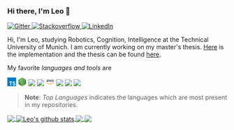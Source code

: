 ### Hi there, I'm Leo 👋

<a href="https://gitter.im/HaaLeo">
    <img src="https://cdn03.gitter.im/_s/6cca2f355/images/favicon-read.ico" alt="Gitter" width="21"/>
</a>
<a href="https://stackoverflow.com/users/6925187/haaleo?tab=profile">
    <img src="https://cdn.sstatic.net/Sites/stackoverflow/Img/favicon.ico?v=ec617d715196" alt="Stackoverflow" width="21"/>
</a>
<a href="https://www.linkedin.com/in/leohanisch/">
    <img src="https://static-exp1.licdn.com/sc/h/al2o9zrvru7aqj8e1x2rzsrca" alt="LinkedIn" width="21"/>
</a>


Hi, I'm Leo, studying Robotics, Cognition, Intelligence at the Technical University of Munich.
I am currently working on my master's thesis. [Here](https://github.com/HaaLeo/vague-requirements-scripts) is the implementation and the thesis can be found [here](https://github.com/HaaLeo/vague-requirements-thesis).

My favorite _languages and tools_ are

<code><img height="20" src="https://raw.githubusercontent.com/github/explore/master/topics/typescript/typescript.png"></code>
<code><img height="20" src="https://raw.githubusercontent.com/github/explore/master/topics/nodejs/nodejs.png"></code>
<code><img height="20" src="https://code.visualstudio.com/favicon.ico"></code>
<code><img height="20" src="https://www.docker.com/sites/default/files/d8/Docker-R-Logo-08-2018-Monochomatic-RGB_Moby-x1.png"></code>
<code><img height="20" src="https://raw.githubusercontent.com/github/explore/master/topics/aws/aws.png"></code>
<code><img height="20" src="https://www.python.org/static/apple-touch-icon-precomposed.png"></code>
<code><img height="20" src="https://redis.io/images/favicon.png"></code>
<code><img height="20" src="https://www.influxdata.com/wp-content/uploads/Favicon-blue-200x200.png"></code>

>**Note**: _Top Languages_ indicates the languages which are most present in my repositories.

<a href="https://github.com/HaaLeo">
  <img align="center" src="https://github-readme-stats.vercel.app/api/top-langs/?username=HaaLeo&&count_private=true&theme=radical&hide=C%23,Visual%20Basic" />
</a>
<a href="https://github.com/HaaLeo">
  <img align="center" src="https://github-readme-stats.vercel.app/api?username=HaaLeo&show_icons=true&theme=radical&line_height=27" alt="Leo's github stats" />
</a>

<a href="https://github.com/HaaLeo/swarmlib">
  <img align="center" src="https://github-readme-stats.vercel.app/api/pin/?username=HaaLeo&repo=swarmlib&theme=radical" />
</a>    
<a href="https://github.com/HaaLeo/publish-vscode-extension">
  <img align="center" src="https://github-readme-stats.vercel.app/api/pin/?username=HaaLeo&repo=publish-vscode-extension&theme=radical" />
</a>
